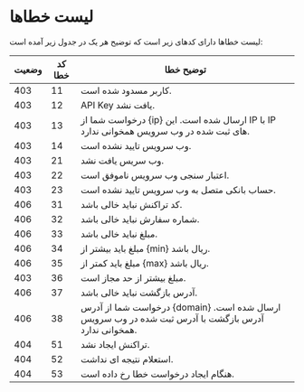 # لیست خطاها

لیست خطاها دارای کدهای زیر است که توضیح هر یک در جدول زیر آمده است:

وضعیت | کد خطا | توضیح خطا
----- | ------ | ---------
403 | 11 | کاربر مسدود شده است.
403 | 12 | API Key یافت نشد.
403 | 13 | درخواست شما از {ip} ارسال شده است. این IP با IP های ثبت شده در وب سرویس همخوانی ندارد.
403 | 14 | وب سرویس تایید نشده است.
403 | 21 | وب سریس یافت نشد.
403 | 22 | اعتبار سنجی وب سرویس ناموفق است.
403 | 23 | حساب بانکی متصل به وب سرویس تایید نشده است.
406 | 31 | کد تراکنش نباید خالی باشد.
406 | 32 | شماره سفارش نباید خالی باشد.
406 | 33 | مبلغ نباید خالی باشد.
406 | 34 | مبلغ باید بیشتر از {min} ریال باشد.
406 | 35 | مبلغ باید کمتر از {max} ریال باشد.
403 | 36 | مبلغ بیشتر از حد مجاز است.
406 | 37 | آدرس بازگشت نباید خالی باشد.
406 | 38 | درخواست شما از آدرس {domain} ارسال شده است. آدرس بازگشت با آدرس ثبت شده در وب سرویس همخوانی ندارد.
404 | 51 | تراکنش ایجاد نشد.
404 | 52 | استعلام نتیجه ای نداشت.
404 | 53 | هنگام ایجاد درخواست خطا رخ داده است.